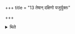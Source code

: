 +++
title = "13 तेषान् दक्षिणो यजुर्युक्तः"

+++

<details><summary>थिते</summary>

तेषां दक्षिणो यजुर्युक्तः १३
</details>
